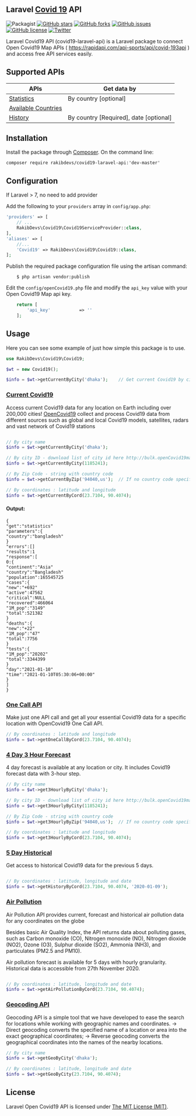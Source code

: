 ## Laravel [Covid 19](https://rapidapi.com/api-sports/api/covid-193) API

![Packagist](https://img.shields.io/packagist/dt/rakibdevs/covid19-laravel-api)
[![GitHub stars](https://img.shields.io/github/stars/rakibdevs/covid19-laravel-api)](https://github.com/rakibdevs/covid19-laravel-api/stargazers)
[![GitHub forks](https://img.shields.io/github/forks/rakibdevs/covid19-laravel-api)](https://github.com/rakibdevs/covid19-laravel-api/network)
[![GitHub issues](https://img.shields.io/github/issues/rakibdevs/covid19-laravel-api)](https://github.com/rakibdevs/covid19-laravel-api/issues)
[![GitHub license](https://img.shields.io/github/license/rakibdevs/covid19-laravel-api)](https://github.com/rakibdevs/covid19-laravel-api/blob/master/LICENSE)
[![Twitter](https://img.shields.io/twitter/url?style=social&url=https%3A%2F%2Fpackagist.org%2Fpackages%2Frakibdevs%2Fcovid19-laravel-api)](https://twitter.com/intent/tweet?text=Wow:&url=https%3A%2F%2Fpackagist.org%2Fpackages%2Frakibdevs%2Fcovid19-laravel-api)

 Laravel Covid19 API (covid19-laravel-api) is a Laravel package to connect Open Covid19 Map APIs ( https://rapidapi.com/api-sports/api/covid-193api ) and access free API services easily.

## Supported APIs
| APIs | Get data by | 
| --- | --- |
| [Statistics](https://covid-193.p.rapidapi.com/statistics) | By country [optional] |
| [Available Countries](https://covid-193.p.rapidapi.com/countries) | |
| [History](https://covid-193.p.rapidapi.com/history) | By country [Required], date [optional] |



## Installation

Install the package through [Composer](http://getcomposer.org).
On the command line:

```
composer require rakibdevs/covid19-laravel-api:'dev-master'

```


## Configuration 
If Laravel > 7, no need to add provider

Add the following to your `providers` array in `config/app.php`:

```php
'providers' => [
    // ...
    RakibDevs\Covid19\Covid19ServiceProvider::class,
],
'aliases' => [
    //...
    'Covid19' => RakibDevs\Covid19\Covid19::class,	
];


```


Publish the required package configuration file using the artisan command:
```
	$ php artisan vendor:publish
```
Edit the `config/openCovid19.php` file and modify the `api_key` value with your Open Covid19 Map api key.
```php
	return [
	    'api_key' 	        => ''
	];
```


## Usage
Here you can see some example of just how simple this package is to use.

```php
use RakibDevs\Covid19\Covid19;

$wt = new Covid19();

$info = $wt->getCurrentByCity('dhaka');    // Get current Covid19 by city name


```

### [Current Covid19](https://rapidapi.com/api-sports/api/covid-193current) 
Access current Covid19 data for any location on Earth including over 200,000 cities! [OpenCovid19](https://rapidapi.com/api-sports/api/covid-193) collect and process Covid19 data from different sources such as global and local Covid19 models, satellites, radars and vast network of Covid19 stations

```php

// By city name
$info = $wt->getCurrentByCity('dhaka'); 

// By city ID - download list of city id here http://bulk.openCovid19map.org/sample/
$info = $wt->getCurrentByCity(1185241); 

// By Zip Code - string with country code 
$info = $wt->getCurrentByZip('94040,us');  // If no country code specified, us will be default

// By coordinates : latitude and longitude
$info = $wt->getCurrentByCord(23.7104, 90.4074);

```

#### Output:
```
{
"get":"statistics"
"parameters":{
"country":"bangladesh"
}
"errors":[]
"results":1
"response":[
0:{
"continent":"Asia"
"country":"Bangladesh"
"population":165545725
"cases":{
"new":"+692"
"active":47562
"critical":NULL
"recovered":466064
"1M_pop":"3149"
"total":521382
}
"deaths":{
"new":"+22"
"1M_pop":"47"
"total":7756
}
"tests":{
"1M_pop":"20202"
"total":3344399
}
"day":"2021-01-10"
"time":"2021-01-10T05:30:06+00:00"
}
]
}

```

### [One Call API](https://rapidapi.com/api-sports/api/covid-193api/one-call-api) 
Make just one API call and get all your essential Covid19 data for a specific location with OpenCovid19 One Call API.

```php
// By coordinates : latitude and longitude
$info = $wt->getOneCallByCord(23.7104, 90.4074);

```

### [4 Day 3 Hour Forecast](https://rapidapi.com/api-sports/api/covid-193forecast5) 
4 day forecast is available at any location or city. It includes Covid19 forecast data with 3-hour step.

```php
// By city name
$info = $wt->get3HourlyByCity('dhaka'); 

// By city ID - download list of city id here http://bulk.openCovid19map.org/sample/
$info = $wt->get3HourlyByCity(1185241); 

// By Zip Code - string with country code 
$info = $wt->get3HourlyByZip('94040,us');  // If no country code specified, us will be default

// By coordinates : latitude and longitude
$info = $wt->get3HourlyByCord(23.7104, 90.4074);

```

### [5 Day Historical](https://rapidapi.com/api-sports/api/covid-193api/one-call-api#history) 
Get access to historical Covid19 data for the previous 5 days.

```php

// By coordinates : latitude, longitude and date
$info = $wt->getHistoryByCord(23.7104, 90.4074, '2020-01-09');

```

### [Air Pollution](https://rapidapi.com/api-sports/api/covid-193api/one-call-api#history) 
Air Pollution API provides current, forecast and historical air pollution data for any coordinates on the globe

Besides basic Air Quality Index, the API returns data about polluting gases, such as Carbon monoxide (CO), Nitrogen monoxide (NO), Nitrogen dioxide (NO2), Ozone (O3), Sulphur dioxide (SO2), Ammonia (NH3), and particulates (PM2.5 and PM10).

Air pollution forecast is available for 5 days with hourly granularity. Historical data is accessible from 27th November 2020.

```php

// By coordinates : latitude, longitude and date
$info = $wt->getAirPollutionByCord(23.7104, 90.4074);

```

### [Geocoding API](https://rapidapi.com/api-sports/api/covid-193api/one-call-api#history) 
Geocoding API is a simple tool that we have developed to ease the search for locations while working with geographic names and coordinates.
-> Direct geocoding converts the specified name of a location or area into the exact geographical coordinates;
-> Reverse geocoding converts the geographical coordinates into the names of the nearby locations.

```php
// By city name
$info = $wt->getGeoByCity('dhaka');

// By coordinates : latitude, longitude and date
$info = $wt->getGeoByCity(23.7104, 90.4074);

```





## License

Laravel Open Covid19 API is licensed under [The MIT License (MIT)](LICENSE).
